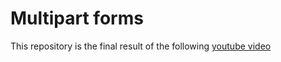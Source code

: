 # Multipart forms 

This repository is the final result of the following [youtube video](https://www.youtube.com/watch?v=IsBnnPyY3bc)
